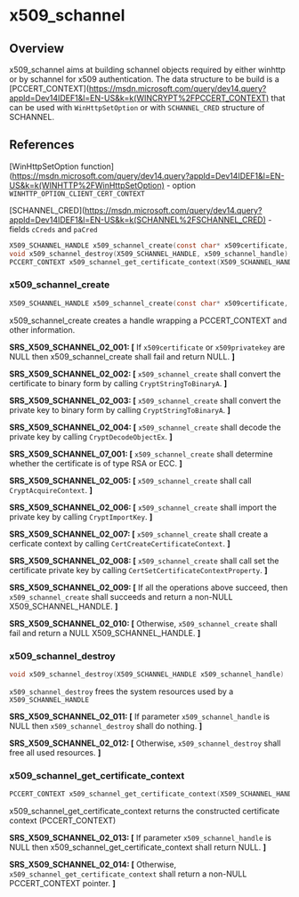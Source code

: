 x509_schannel
=============

## Overview

x509_schannel aims at building schannel objects required by either winhttp or by schannel for x509 
authentication. The data structure to be build is a [PCCERT_CONTEXT](https://msdn.microsoft.com/query/dev14.query?appId=Dev14IDEF1&l=EN-US&k=k(WINCRYPT%2FPCCERT_CONTEXT) that can be used with
`WinHttpSetOption` or with `SCHANNEL_CRED` structure of SCHANNEL.

## References

[WinHttpSetOption function](https://msdn.microsoft.com/query/dev14.query?appId=Dev14IDEF1&l=EN-US&k=k(WINHTTP%2FWinHttpSetOption) - option `WINHTTP_OPTION_CLIENT_CERT_CONTEXT` 

[SCHANNEL_CRED](https://msdn.microsoft.com/query/dev14.query?appId=Dev14IDEF1&l=EN-US&k=k(SCHANNEL%2FSCHANNEL_CRED) - fields `cCreds` and `paCred`

```c
X509_SCHANNEL_HANDLE x509_schannel_create(const char* x509certificate, const char* x509privatekey);
void x509_schannel_destroy(X509_SCHANNEL_HANDLE, x509_schannel_handle);
PCCERT_CONTEXT x509_schannel_get_certificate_context(X509_SCHANNEL_HANDLE x509_schannel_handle);
```

###   x509_schannel_create
```c
X509_SCHANNEL_HANDLE x509_schannel_create(const char* x509certificate, const char* x509privatekey);
```

x509_schannel_create creates a handle wrapping a PCCERT_CONTEXT and other information. 

**SRS_X509_SCHANNEL_02_001: [** If `x509certificate` or `x509privatekey` are NULL then x509_schannel_create shall fail and return NULL. **]**

**SRS_X509_SCHANNEL_02_002: [** `x509_schannel_create` shall convert the certificate to binary form by calling `CryptStringToBinaryA`. **]**

**SRS_X509_SCHANNEL_02_003: [** `x509_schannel_create` shall convert the private key to binary form by calling `CryptStringToBinaryA`. **]**

**SRS_X509_SCHANNEL_02_004: [** `x509_schannel_create` shall decode the private key by calling `CryptDecodeObjectEx`. **]**

**SRS_X509_SCHANNEL_07_001: [** `x509_schannel_create` shall determine whether the certificate is of type RSA or ECC. **]** 

**SRS_X509_SCHANNEL_02_005: [** `x509_schannel_create` shall call `CryptAcquireContext`. **]**

**SRS_X509_SCHANNEL_02_006: [** `x509_schannel_create` shall import the private key by calling `CryptImportKey`. **]**

**SRS_X509_SCHANNEL_02_007: [** `x509_schannel_create` shall create a cerficate context by calling `CertCreateCertificateContext`. **]**

**SRS_X509_SCHANNEL_02_008: [** `x509_schannel_create` shall call set the certificate private key by calling `CertSetCertificateContextProperty`. **]**

**SRS_X509_SCHANNEL_02_009: [** If all the operations above succeed, then `x509_schannel_create` shall succeeds and return a non-NULL X509_SCHANNEL_HANDLE. **]**

**SRS_X509_SCHANNEL_02_010: [** Otherwise, `x509_schannel_create` shall fail and return a NULL X509_SCHANNEL_HANDLE. **]**


###  x509_schannel_destroy
```c
void x509_schannel_destroy(X509_SCHANNEL_HANDLE x509_schannel_handle)
```
`x509_schannel_destroy` frees the system resources used by a `X509_SCHANNEL_HANDLE`

**SRS_X509_SCHANNEL_02_011: [** If parameter `x509_schannel_handle` is NULL then `x509_schannel_destroy` shall do nothing. **]**

**SRS_X509_SCHANNEL_02_012: [** Otherwise, `x509_schannel_destroy` shall free all used resources. **]**

###   x509_schannel_get_certificate_context
```c
PCCERT_CONTEXT x509_schannel_get_certificate_context(X509_SCHANNEL_HANDLE x509_schannel_handle)
```

x509_schannel_get_certificate_context returns the constructed certificate context (PCCERT_CONTEXT)

**SRS_X509_SCHANNEL_02_013: [** If parameter `x509_schannel_handle` is NULL then x509_schannel_get_certificate_context shall return NULL. **]**

**SRS_X509_SCHANNEL_02_014: [** Otherwise, `x509_schannel_get_certificate_context` shall return a non-NULL PCCERT_CONTEXT pointer. **]** 